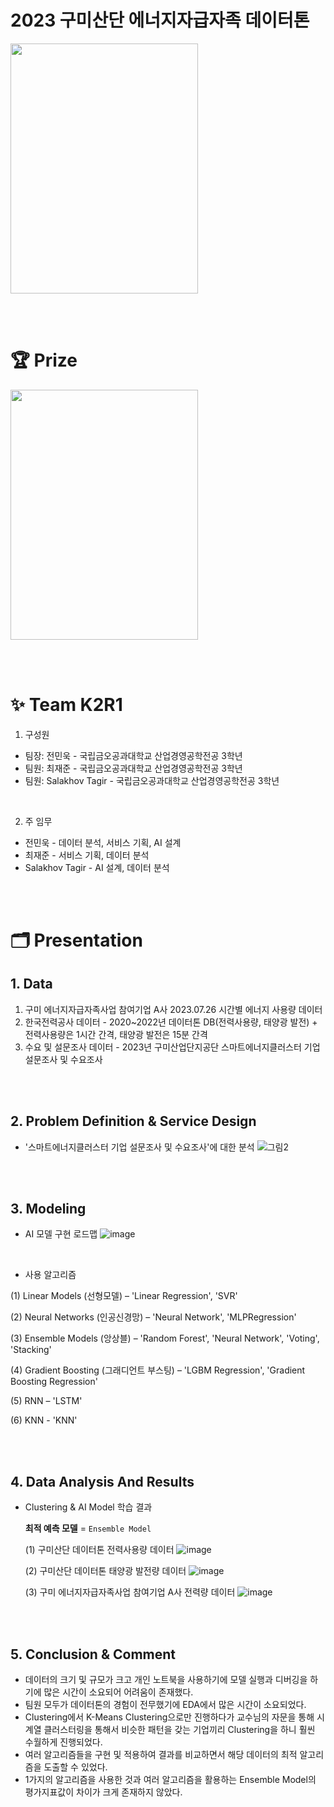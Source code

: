 # 2023 구미산단 에너지자급자족 데이터톤
<img src="https://github.com/jaejunchoe/2023-Gumi-Industrial-Complex-Energy-Self-Sufficiency-Datathon/assets/157339263/73e027be-996b-4158-a8f6-0156e6bbca57" width="300" height="400">

<br/><br/>

# 🏆 Prize
<img src="[https://github.com/jaejunchoe/2023-Gumi-Industrial-Complex-Energy-Self-Sufficiency-Datathon/assets/157339263/73e027be-996b-4158-a8f6-0156e6bbca57" width="300" height="400">

<br/><br/>

# ✨ Team K2R1
1. 구성원
* 팀장: 전민욱 - 국립금오공과대학교 산업경영공학전공 3학년
* 팀원: 최재준 - 국립금오공과대학교 산업경영공학전공 3학년 
* 팀원: Salakhov Tagir - 국립금오공과대학교 산업경영공학전공 3학년

<br/>

2. 주 임무
* 전민욱 - 데이터 분석, 서비스 기획, AI 설계
* 최재준 - 서비스 기획, 데이터 분석
* Salakhov Tagir - AI 설계, 데이터 분석

<br/><br/>

# 🗂 Presentation
## 1. Data
1. 구미 에너지자급자족사업 참여기업 A사 2023.07.26 시간별 에너지 사용량 데이터
2. 한국전력공사 데이터 - 2020~2022년 데이터톤 DB(전력사용량, 태양광 발전) + 전력사용량은 1시간 간격, 태양광 발전은 15분 간격
3. 수요 및 설문조사 데이터 - 2023년 구미산업단지공단 스마트에너지클러스터 기업 설문조사 및 수요조사 

<br/><br/>
## 2. Problem Definition & Service Design
- '스마트에너지클러스터 기업 설문조사 및 수요조사'에 대한 분석
![그림2](https://github.com/jaejunchoe/2023-Gumi-Industrial-Complex-Energy-Self-Sufficiency-Datathon/assets/157339263/263efd29-44fa-4133-be35-2c3102746fa1)

<br/><br/>
## 3. Modeling
- AI 모델 구현 로드맵
![image](https://github.com/jaejunchoe/2023-Gumi-Industrial-Complex-Energy-Self-Sufficiency-Datathon/assets/157339263/b790f4db-db7f-46ac-b2f4-7a73f2e42b43)

<br/>

- 사용 알고리즘
  
(1) Linear Models (선형모델) – 'Linear Regression', 'SVR'

(2) Neural Networks (인공신경망) – 'Neural Network', 'MLPRegression'

(3) Ensemble Models (앙상블) – 'Random Forest', 'Neural Network', 'Voting', 'Stacking'

(4) Gradient Boosting (그래디언트 부스팅) – 'LGBM Regression', 'Gradient Boosting Regression'

(5) RNN – 'LSTM'

(6) KNN - 'KNN'

<br/><br/>
## 4. Data Analysis And Results 
- Clustering & AI Model 학습 결과

  **최적 예측 모델** = `Ensemble Model` 


     (1) 구미산단 데이터톤 전력사용량 데이터
     ![image](https://github.com/jaejunchoe/2023-Gumi-Industrial-Complex-Energy-Self-Sufficiency-Datathon/assets/157339263/4c01505b-8f5a-4e1f-882f-9826820a92cd)



     (2) 구미산단 데이터톤 태양광 발전량 데이터
     ![image](https://github.com/jaejunchoe/2023-Gumi-Industrial-Complex-Energy-Self-Sufficiency-Datathon/assets/157339263/3271426a-e849-440e-bb21-a1c0e6078cbb)



     (3) 구미 에너지자급자족사업 참여기업 A사 전력량 데이터
     ![image](https://github.com/jaejunchoe/2023-Gumi-Industrial-Complex-Energy-Self-Sufficiency-Datathon/assets/157339263/81966e72-1443-41c7-b2b9-28e19919435f)

<br/><br/>
## 5. Conclusion & Comment
- 데이터의 크기 및 규모가 크고 개인 노트북을 사용하기에 모델 실행과 디버깅을 하기에 많은 시간이 소요되어 어려움이 존재했다.
- 팀원 모두가 데이터톤의 경험이 전무했기에 EDA에서 많은 시간이 소요되었다.
- Clustering에서 K-Means Clustering으로만 진행하다가 교수님의 자문을 통해 시계열 클러스터링을 통해서 비슷한 패턴을 갖는 기업끼리 Clustering을 하니 훨씬 수월하게 진행되었다. 
- 여러 알고리즘들을 구현 및 적용하여 결과를 비교하면서 해당 데이터의 최적 알고리즘을 도출할 수 있었다.
- 1가지의 알고리즘을 사용한 것과 여러 알고리즘을 활용하는 Ensemble Model의 평가지표값이 차이가 크게 존재하지 않았다. 



